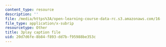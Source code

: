 ```yaml
---
content_type: resource
description: ''
file: /media/https%3A/open-learning-course-data-rc.s3.amazonaws.com/16-842-fundamentals-of-systems-engineering-fall-2015/20d7d6fe8b84f893dd7bf95988be353c_3_vcJ6l7b8Y.srt
file_type: application/x-subrip
resourcetype: Other
title: 3play caption file
uid: 20d7d6fe-8b84-f893-dd7b-f95988be353c
---
```

